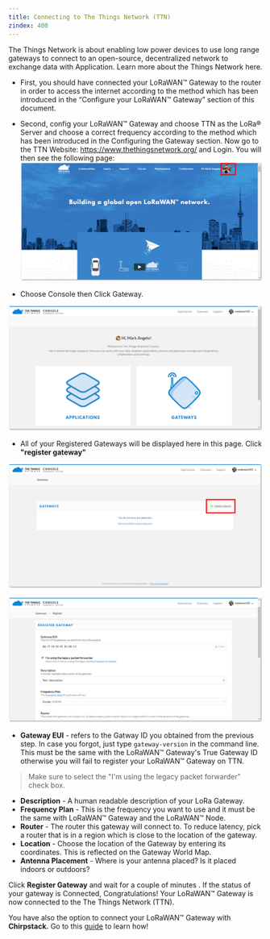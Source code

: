 ```yaml
---
title: Connecting to The Things Network (TTN)
zindex: 400
---
```


The Things Network is about enabling low power devices to use long range gateways to connect to an open-source, decentralized network to exchange data with Application. Learn more about the Things Network here.

* First, you should have connected your LoRaWAN™ Gateway to the router in order to access the internet according to the method which has been introduced in the “Configure your LoRaWAN™ Gateway” section of this document.
* Second, config your LoRaWAN™ Gateway and choose TTN as the LoRa® Server and choose a correct frequency according to the method which has been introduced in the Configuring the Gateway section.
Now go to the TTN Website: https://www.thethingsnetwork.org/ and Login. You will then see the following page:
![Figure 1: The Things Network Home Page](images/ttn-index.png)

* Choose Console then Click Gateway.

![Figure 2: The Things Network Console Page](images/console.png)

* All of your Registered Gateways will be displayed here in this page. Click **"register gateway"**

![Figure 3: Adding a Gateway to TTN](images/gateway-add.png)

![Figure 4: Registering your Gateway](images/register-gateway.png)
* **Gateway EUI** - refers to the Gatway ID you obtained from the previous step. In case you forgot, just type `gateway-version` in the command line. This must be the same with the LoRaWAN™ Gateway's True Gateway ID otherwise you will fail to register your LoRaWAN™ Gateway on TTN.
> Make sure to select the "I'm using the legacy packet forwarder" check box.
* **Description** - A human readable description of your LoRa Gateway.
* **Frequency Plan** - This is the frequency you want to use and it must be the same with LoRaWAN™ Gateway and the LoRaWAN™ Node.
* **Router** - The router this gateway will connect to. To reduce latency, pick a router that is in a region which is close to the location of the gateway.
* **Location** - Choose the location of the Gateway by entering its coordinates. This is reflected on the Gateway World Map.
* **Antenna Placement** - Where is your antenna placed? Is it placed indoors or outdoors?

Click **Register Gateway** and wait for a couple of minutes . If the status of your gateway is Connected, Congratulations! Your LoRaWAN™ Gateway is now connected to the The Things Network (TTN).

You have also the option to connect your LoRaWAN™ Gateway with **Chirpstack.** Go to this [guide](https://doc.rakwireless.com/rak7243c-lorawan----developer-gateway/connect-the-lora-gateway-with-chirpstack) to learn how!